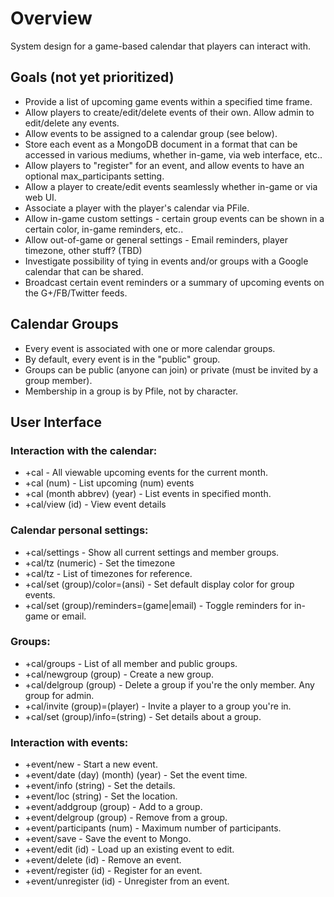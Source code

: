 # Overview

System design for a game-based calendar that players can interact with.

## Goals (not yet prioritized)

* Provide a list of upcoming game events within a specified time frame.
* Allow players to create/edit/delete events of their own.  Allow admin to edit/delete any events.
* Allow events to be assigned to a calendar group (see below).
* Store each event as a MongoDB document in a format that can be accessed in various mediums, whether in-game, via web interface, etc..
* Allow players to "register" for an event, and allow events to have an optional max_participants setting.
* Allow a player to create/edit events seamlessly whether in-game or via web UI.
* Associate a player with the player's calendar via PFile.
* Allow in-game custom settings - certain group events can be shown in a certain color, in-game reminders, etc..
* Allow out-of-game or general settings - Email reminders, player timezone, other stuff? (TBD)
* Investigate possibility of tying in events and/or groups with a Google calendar that can be shared.
* Broadcast certain event reminders or a summary of upcoming events on the G+/FB/Twitter feeds.

## Calendar Groups

* Every event is associated with one or more calendar groups.
* By default, every event is in the "public" group.
* Groups can be public (anyone can join) or private (must be invited by a group member).
* Membership in a group is by Pfile, not by character.

## User Interface

### Interaction with the calendar:
* +cal - All viewable upcoming events for the current month.
* +cal (num) - List upcoming (num) events
* +cal (month abbrev) (year) - List events in specified month.
* +cal/view (id) - View event details

### Calendar personal settings:
* +cal/settings - Show all current settings and member groups.
* +cal/tz (numeric) - Set the timezone
* +cal/tz - List of timezones for reference.
* +cal/set (group)/color=(ansi) - Set default display color for group events.
* +cal/set (group)/reminders=(game|email) - Toggle reminders for in-game or email.

### Groups:
* +cal/groups - List of all member and public groups.
* +cal/newgroup (group) - Create a new group.
* +cal/delgroup (group) - Delete a group if you're the only member.  Any group for admin.
* +cal/invite (group)=(player) - Invite a player to a group you're in.
* +cal/set (group)/info=(string) - Set details about a group.

### Interaction with events:
* +event/new - Start a new event.
* +event/date (day) (month) (year) - Set the event time.
* +event/info (string) - Set the details.
* +event/loc (string) - Set the location.
* +event/addgroup (group) - Add to a group.
* +event/delgroup (group) - Remove from a group.
* +event/participants (num) - Maximum number of participants.
* +event/save - Save the event to Mongo.
* +event/edit (id) - Load up an existing event to edit.
* +event/delete (id) - Remove an event.
* +event/register (id) - Register for an event.
* +event/unregister (id) - Unregister from an event.

